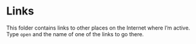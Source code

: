 # Links

This folder contains links to other places on the Internet where I’m active.
Type `open` and the name of one of the links to go there.
